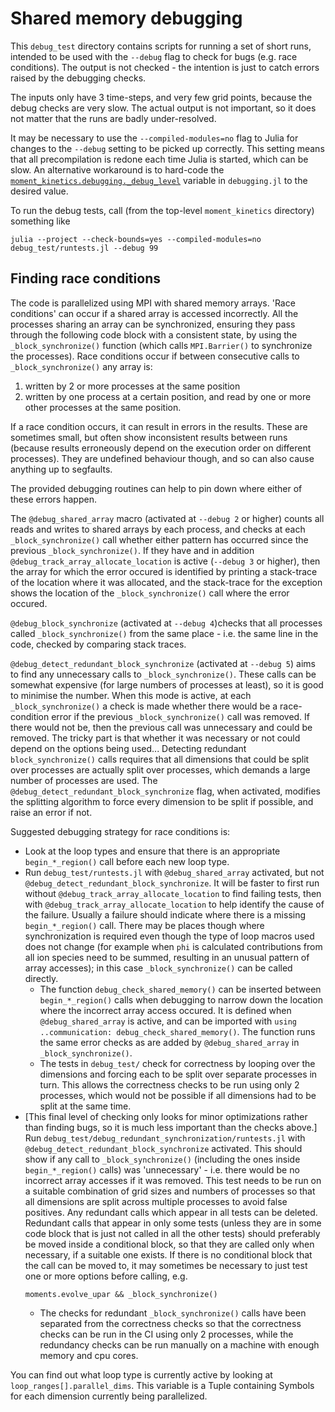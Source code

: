 Shared memory debugging
=======================

This `debug_test` directory contains scripts for running a set of short runs, intended
to be used with the `--debug` flag to check for bugs (e.g. race conditions).
The output is not checked - the intention is just to catch errors raised by the
debugging checks.

The inputs only have 3 time-steps, and very few grid points, because the debug checks
are very slow. The actual output is not important, so it does not matter that the runs
are badly under-resolved.

It may be necessary to use the `--compiled-modules=no` flag to Julia for changes
to the `--debug` setting to be picked up correctly. This setting means that all
precompilation is redone each time Julia is started, which can be slow. An
alternative workaround is to hard-code the
[`moment_kinetics.debugging._debug_level`](@ref) variable in `debugging.jl` to
the desired value.

To run the debug tests, call (from the top-level `moment_kinetics` directory)
something like
```
julia --project --check-bounds=yes --compiled-modules=no debug_test/runtests.jl --debug 99
```

Finding race conditions
-----------------------
The code is parallelized using MPI with shared memory arrays. 'Race conditions'
can occur if a shared array is accessed incorrectly. All the processes sharing
an array can be synchronized, ensuring they pass through the following code
block with a consistent state, by using the `_block_synchronize()` function
(which calls `MPI.Barrier()` to synchronize the processes). Race conditions
occur if between consecutive calls to `_block_synchronize()` any array is:
1. written by 2 or more processes at the same position
2. written by one process at a certain position, and read by one or more other
   processes at the same position.

If a race condition occurs, it can result in errors in the results. These are
sometimes small, but often show inconsistent results between runs (because
results erroneously depend on the execution order on different processes). They
are undefined behaviour though, and so can also cause anything up to segfaults.

The provided debugging routines can help to pin down where either of these
errors happen.

The `@debug_shared_array` macro (activated at `--debug 2` or
higher) counts all reads and writes to shared arrays by each process, and
checks at each `_block_synchronize()` call whether either pattern has occurred
since the previous `_block_synchronize()`. If they have and in addition
`@debug_track_array_allocate_location` is active (`--debug 3` or higher), then
the array for which the error occured is identified by printing a stack-trace
of the location where it was allocated, and the stack-trace for the exception
shows the location of the `_block_synchronize()` call where the error occured.

`@debug_block_synchronize` (activated at `--debug 4`)checks that all processes
called `_block_synchronize()` from the same place - i.e. the same line in the
code, checked by comparing stack traces.

`@debug_detect_redundant_block_synchronize` (activated at `--debug 5`) aims to
find any unnecessary calls to `_block_synchronize()`. These calls can be
somewhat expensive (for large numbers of processes at least), so it is good to
minimise the number. When this mode is active, at each `_block_synchronize()` a
check is made whether there would be a race-condition error if the previous
`_block_synchronize()` call was removed. If there would not be, then the
previous call was unnecessary and could be removed. The tricky part is that
whether it was necessary or not could depend on the options being used...
Detecting redundant `block_synchronize()` calls requires that all dimensions
that could be split over processes are actually split over processes, which
demands a large number of processes are used. The
`@debug_detect_redundant_block_synchronize` flag, when activated, modifies the
splitting algorithm to force every dimension to be split if possible, and raise
an error if not.

Suggested debugging strategy for race conditions is:
* Look at the loop types and ensure that there is an appropriate
  `begin_*_region()` call before each new loop type.
* Run `debug_test/runtests.jl` with `@debug_shared_array` activated, but not
  `@debug_detect_redundant_block_synchronize`. It will be faster to first run
  without `@debug_track_array_allocate_location` to find failing tests, then
  with `@debug_track_array_allocate_location` to help identify the cause of the
  failure. Usually a failure should indicate where there is a missing
  `begin_*_region()` call. There may be places though where synchronization is
  required even though the type of loop macros used does not change (for
  example when `phi` is calculated contributions from all ion species need
  to be summed, resulting in an unusual pattern of array accesses); in this
  case `_block_synchronize()` can be called directly.
    * The function `debug_check_shared_memory()` can be inserted between
      `begin_*_region()` calls when debugging to narrow down the location where
      the incorrect array access occured. It is defined when
      `@debug_shared_array` is active, and can be imported with `using
      ..communication: debug_check_shared_memory()`. The function runs the same
      error checks as are added by `@debug_shared_array` in
      `_block_synchronize()`.
    * The tests in `debug_test/` check for correctness by looping over the
      dimensions and forcing each to be split over separate processes in turn.
      This allows the correctness checks to be run using only 2 processes,
      which would not be possible if all dimensions had to be split at the same
      time.
* [This final level of checking only looks for minor optimizations rather than
  finding bugs, so it is much less important than the checks above.] Run
  `debug_test/debug_redundant_synchronization/runtests.jl` with
  `@debug_detect_redundant_block_synchronize` activated. This should show if
  any call to `_block_synchronize()` (including the ones inside
  `begin_*_region()` calls) was 'unnecessary' - i.e. there would be no
  incorrect array accesses if it was removed. This test needs to be run on a
  suitable combination of grid sizes and numbers of processes so that all
  dimensions are split across multiple processes to avoid false positives.  Any
  redundant calls which appear in all tests can be deleted.  Redundant calls
  that appear in only some tests (unless they are in some code block that is
  just not called in all the other tests) should preferably be moved inside a
  conditional block, so that they are called only when necessary, if a suitable
  one exists. If there is no conditional block that the call can be moved to,
  it may sometimes be necessary to just test one or more options before
  calling, e.g.
  ```
  moments.evolve_upar && _block_synchronize()
  ```
    * The checks for redundant `_block_synchronize()` calls have been separated
      from the correctness checks so that the correctness checks can be run in
      the CI using only 2 processes, while the redundancy checks can be run
      manually on a machine with enough memory and cpu cores.

You can find out what loop type is currently active by looking at
`loop_ranges[].parallel_dims`. This variable is a Tuple containing Symbols for
each dimension currently being parallelized.
